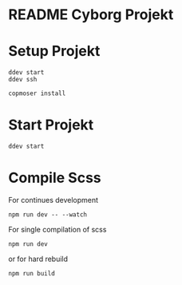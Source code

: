 # README Cyborg Projekt

# Setup Projekt

```
ddev start
ddev ssh
```
```
copmoser install
```

# Start Projekt

```
ddev start
```

# Compile Scss
For continues development
```
npm run dev -- --watch
```
For single compilation of scss
```
npm run dev
```
or for hard rebuild
```
npm run build
```
